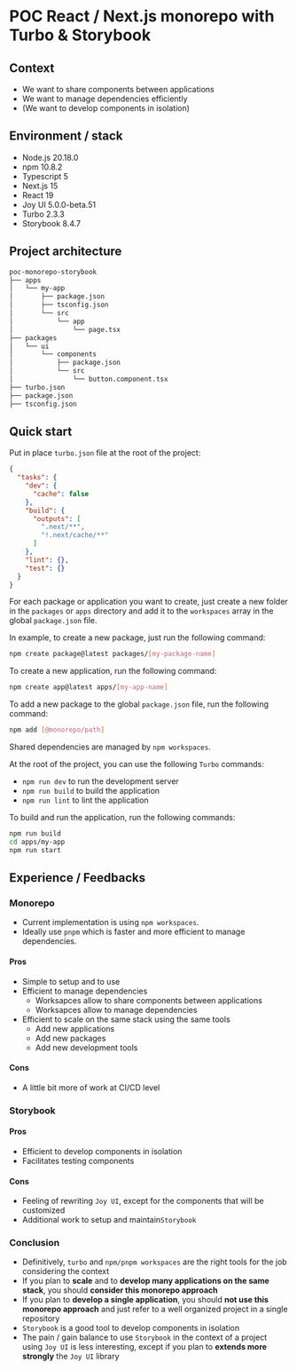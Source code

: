 # POC React / Next.js monorepo with Turbo & Storybook

## Context

- We want to share components between applications
- We want to manage dependencies efficiently
- (We want to develop components in isolation)

## Environment / stack

- Node.js 20.18.0
- npm 10.8.2
- Typescript 5
- Next.js 15
- React 19
- Joy UI 5.0.0-beta.51
- Turbo 2.3.3
- Storybook 8.4.7

## Project architecture

```bash
poc-monorepo-storybook
├── apps
│   └── my-app
│       ├── package.json
│       ├── tsconfig.json
│       └── src
│           └── app
│               └── page.tsx
├── packages
│   └── ui
│       └── components
│           ├── package.json
│           └── src
│               └── button.component.tsx
├── turbo.json
├── package.json
├── tsconfig.json
```

## Quick start

Put in place `turbo.json` file at the root of the project:

```json
{
  "tasks": {
    "dev": {
      "cache": false
    },
    "build": {
      "outputs": [
        ".next/**",
        "!.next/cache/**"
      ]
    },
    "lint": {},
    "test": {}
  }
}
```

For each package or application you want to create, just create a new folder in the `packages` or `apps` directory and add it to the `workspaces` array in the global `package.json` file.

In example, to create a new package, just run the following command:

```bash
npm create package@latest packages/[my-package-name]
```

To create a new application, run the following command:

```bash
npm create app@latest apps/[my-app-name]
```

To add a new package to the global `package.json` file, run the following command:

```bash
npm add [@monorepo/path]
```

Shared dependencies are managed by `npm workspaces`.

At the root of the project, you can use the following `Turbo` commands:

- `npm run dev` to run the development server
- `npm run build` to build the application
- `npm run lint` to lint the application

To build and run the application, run the following commands:

```bash
npm run build
cd apps/my-app
npm run start
```

## Experience / Feedbacks

### Monorepo

- Current implementation is using `npm workspaces`.
- Ideally use `pnpm` which is faster and more efficient to manage dependencies.

#### Pros

- Simple to setup and to use
- Efficient to manage dependencies
  - Worksapces allow to share components between applications
  - Worksapces allow to manage dependencies
- Efficient to scale on the same stack using the same tools
  - Add new applications
  - Add new packages
  - Add new development tools

#### Cons

- A little bit more of work at CI/CD level

### Storybook

#### Pros

- Efficient to develop components in isolation
- Facilitates testing components

#### Cons

- Feeling of rewriting `Joy UI`, except for the components that will be customized
- Additional work to setup and maintain`Storybook`

### Conclusion

- Definitively, `turbo` and `npm/pnpm workspaces` are the right tools for the job considering the context
- If you plan to **scale** and to **develop many applications on the same stack**, you should **consider this monorepo approach**
- If you plan to **develop a single application**, you should **not use this monorepo approach** and just refer to a well organized project in a single repository
- `Storybook` is a good tool to develop components in isolation
- The pain / gain balance to use `Storybook` in the context of a project using `Joy UI` is less interesting, except if you plan to **extends more strongly** the `Joy UI` library
